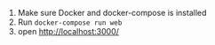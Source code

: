 1. Make sure Docker and docker-compose is installed
2. Run `docker-compose run web`
3. open [http://localhost:3000/](http://localhost:3000/)
